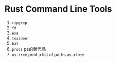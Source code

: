 # Rust Command Line Tools

1. `ripgrep`
2. `fd`
3. `exa`
4. `tealdeer`
5. `bat`
6. `procs` ps的替代品
7. `as-tree` print a list of paths as a tree

